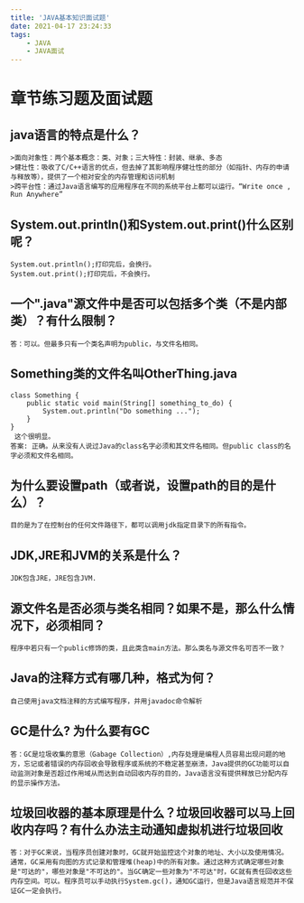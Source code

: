 ```yaml
---
title: 'JAVA基本知识面试题'
date: 2021-04-17 23:24:33
tags:
	- JAVA
	- JAVA面试
---
```


# 章节练习题及面试题

## java语言的特点是什么？
	>面向对象性：两个基本概念：类、对象；三大特性：封装、继承、多态
	>健壮性：吸收了C/C++语言的优点，但去掉了其影响程序健壮性的部分（如指针、内存的申请与释放等），提供了一个相对安全的内存管理和访问机制
	>跨平台性：通过Java语言编写的应用程序在不同的系统平台上都可以运行。“Write once , Run Anywhere”
<!-- more -->
## System.out.println()和System.out.print()什么区别呢？
	System.out.println();打印完后，会换行。  
	System.out.print();打印完后，不会换行。
## 一个".java"源文件中是否可以包括多个类（不是内部类）？有什么限制？
	答：可以。但最多只有一个类名声明为public，与文件名相同。



## Something类的文件名叫OtherThing.java
	class Something {
	    public static void main(String[] something_to_do) {        
	        System.out.println("Do something ...");
	    }
	}
	 这个很明显。
	答案: 正确。从来没有人说过Java的class名字必须和其文件名相同。但public class的名字必须和文件名相同。


## 为什么要设置path（或者说，设置path的目的是什么）？
	目的是为了在控制台的任何文件路径下，都可以调用jdk指定目录下的所有指令。


## JDK,JRE和JVM的关系是什么？
	JDK包含JRE，JRE包含JVM.


## 源文件名是否必须与类名相同？如果不是，那么什么情况下，必须相同？

	程序中若只有一个public修饰的类，且此类含main方法。那么类名与源文件名可否不一致？


## Java的注释方式有哪几种，格式为何？


	自己使用java文档注释的方式编写程序，并用javadoc命令解析

## GC是什么? 为什么要有GC
	答：GC是垃圾收集的意思（Gabage Collection）,内存处理是编程人员容易出现问题的地方，忘记或者错误的内存回收会导致程序或系统的不稳定甚至崩溃，Java提供的GC功能可以自动监测对象是否超过作用域从而达到自动回收内存的目的，Java语言没有提供释放已分配内存的显示操作方法。

## 垃圾回收器的基本原理是什么？垃圾回收器可以马上回收内存吗？有什么办法主动通知虚拟机进行垃圾回收
	答：对于GC来说，当程序员创建对象时，GC就开始监控这个对象的地址、大小以及使用情况。通常，GC采用有向图的方式记录和管理堆(heap)中的所有对象。通过这种方式确定哪些对象是"可达的"，哪些对象是"不可达的"。当GC确定一些对象为"不可达"时，GC就有责任回收这些内存空间。可以。程序员可以手动执行System.gc()，通知GC运行，但是Java语言规范并不保证GC一定会执行。

